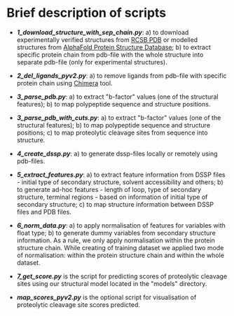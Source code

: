 # Brief description of scripts

- ***1_download_structure_with_sep_chain.py***: a) to download experimentally verified structures from [RCSB PDB](https://www.rcsb.org/) or modelled structures from [AlphaFold Protein Structure Database](https://alphafold.ebi.ac.uk/); b) to extract specific protein chain from pdb-file with the whole structure into separate pdb-file (only for experimental structures).

- ***2_del_ligands_pyv2.py***: a) to remove ligands from pdb-file with specific protein chain using [Chimera](http://www.cgl.ucsf.edu/chimera) tool.

- ***3_parse_pdb.py***: a) to extract "b-factor" values (one of the structural features); b) to map polypeptide sequence and structure positions.

- ***3_parse_pdb_with_cuts.py***: a) to extract "b-factor" values (one of the structural features); b) to map polypeptide sequence and structure positions; c) to map proteolytic cleavage sites from sequence into structure.

- ***4_create_dssp.py***: a) to generate dssp-files locally or remotely using pdb-files. 

- ***5_extract_features.py***: a) to extract feature information from DSSP files - initial type of secondary structure, solvent accessibility and others; b) to generate ad-hoc features - length of loop, type of secondary structure, terminal regions - based on information of initial type of secondary structure; c) to map structure information between DSSP files and PDB files.

- ***6_norm_data.py***: a) to apply normalisation of features for variables with float type; b) to generate dummy variables from secondary structure information. As a rule, we only apply normalisation within the protein structure chain. While creating of training dataset we applied two mode of normalisation: within the protein structure chain and within the whole dataset. 

- ***7_get_score.py*** is the script for predicting scores of proteolytic cleavage sites using our structural model located in the "models" directory.

- ***map_scores_pyv2.py*** is the optional script for visualisation of proteolytic cleavage site scores predicted.
